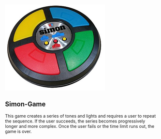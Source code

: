 ![](https://github.com/arijit-dalui/Simon-Game/blob/main/330px-Simon_Electronic_Game.jpg)


## Simon-Game


This game creates a series of tones and lights and requires a user to repeat the sequence. If the user succeeds, the series becomes progressively longer and more complex. Once the user fails or the time limit runs out, the game is over.
